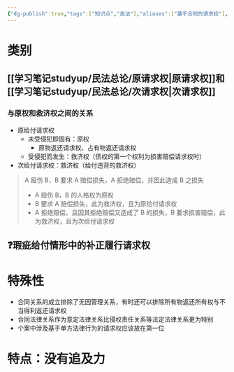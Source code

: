 ```yaml
---
{"dg-publish":true,"tags":["知识点","民法"],"aliases":["基于合同的请求权"],"permalink":"/学习笔记studyup/民法总论/债权请求权/","dgPassFrontmatter":true,"created":"2024-11-13T21:38:28.352+08:00","updated":"2024-11-13T22:39:43.766+08:00"}
---
```


# 类别
## [[学习笔记studyup/民法总论/原请求权\|原请求权]]和[[学习笔记studyup/民法总论/次请求权\|次请求权]]
### 与原权和救济权之间的关系
- 原给付请求权
	- 未受侵犯即固有：原权
		- 原物返还请求权、占有物返还请求权
	- 受侵犯而发生：救济权（债权的第一个权利为损害赔偿请求权时）
- 次给付请求权：救济权（给付违背的救济权）

>A 殴伤 B，B 要求 A 赔偿损失，A 拒绝赔偿，并因此造成 B 之损失
>- A 殴伤 B，B 的人格权为原权
>- B 要求 A 赔偿损失，此为救济权，且为原给付请求权
>- A 拒绝赔偿，且因其拒绝赔偿又造成了 B 的损失，B 要求损害赔偿，此为救济权，且为次给付请求权
## ❓瑕疵给付情形中的补正履行请求权

# 特殊性
- 合同关系的成立排除了无因管理关系，有时还可以排除所有物返还所有权与不当得利返还请求权
- 合同法律关系作为意定法律关系比侵权责任关系等法定法律关系更为特别
- 个案中涉及基于单方法律行为的请求权应该放在第一位
# 特点：没有追及力